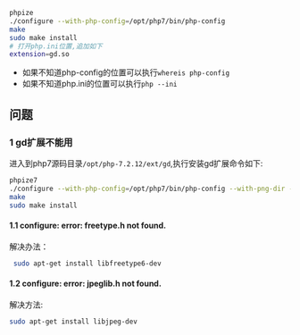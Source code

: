 ```bash
phpize
./configure --with-php-config=/opt/php7/bin/php-config
make
sudo make install
# 打开php.ini位置,追加如下
extension=gd.so
```

- 如果不知道php-config的位置可以执行`whereis php-config`
- 如果不知道php.ini的位置可以执行`php --ini`

## 问题
### 1 gd扩展不能用
进入到php7源码目录`/opt/php-7.2.12/ext/gd`,执行安装gd扩展命令如下:
```bash
phpize7
./configure --with-php-config=/opt/php7/bin/php-config --with-png-dir --with-freetype-dir --with-jpeg-dir --with-zlib-dir --with-gd
make
sudo make install
```
#### 1.1 configure: error: freetype.h not found.
解决办法：
```bash
 sudo apt-get install libfreetype6-dev
```

#### 1.2 configure: error: jpeglib.h not found.
解决方法:
```bash
sudo apt-get install libjpeg-dev
```